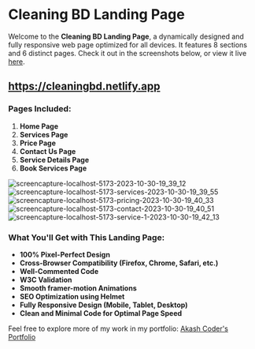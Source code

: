 # Cleaning BD Landing Page

Welcome to the **Cleaning BD Landing Page**, a dynamically designed and fully responsive web page optimized for all devices. It features 8 sections and 6 distinct pages. Check it out in the screenshots below, or view it live [here](https://cleaningbd.netlify.app/).

## https://cleaningbd.netlify.app

### Pages Included:

1. **Home Page**
2. **Services Page**
3. **Price Page**
4. **Contact Us Page**
5. **Service Details Page**
6. **Book Services Page**

![screencapture-localhost-5173-2023-10-30-19_39_12](https://github.com/web-akash/cleaningbd/assets/95634170/2d15edd5-1053-4387-811a-52775e952523)
![screencapture-localhost-5173-services-2023-10-30-19_39_55](https://github.com/web-akash/cleaningbd/assets/95634170/9f904fb3-c73e-4d53-b324-eb93348fdb3b)
![screencapture-localhost-5173-pricing-2023-10-30-19_40_33](https://github.com/web-akash/cleaningbd/assets/95634170/20c26a10-1819-48bb-b0e5-3fa1dc480d06)
![screencapture-localhost-5173-contact-2023-10-30-19_40_51](https://github.com/web-akash/cleaningbd/assets/95634170/d36cd30a-72a0-4769-842b-d2cb3869f983)
![screencapture-localhost-5173-service-1-2023-10-30-19_42_13](https://github.com/web-akash/cleaningbd/assets/95634170/05937689-ac51-4611-a2ed-f93511c4a57d)

### What You'll Get with This Landing Page:

- **100% Pixel-Perfect Design**
- **Cross-Browser Compatibility (Firefox, Chrome, Safari, etc.)**
- **Well-Commented Code**
- **W3C Validation**
- **Smooth framer-motion Animations**
- **SEO Optimization using Helmet**
- **Fully Responsive Design (Mobile, Tablet, Desktop)**
- **Clean and Minimal Code for Optimal Page Speed**

Feel free to explore more of my work in my portfolio: [Akash Coder's Portfolio](https://www.fiverr.com/akash_coder)
